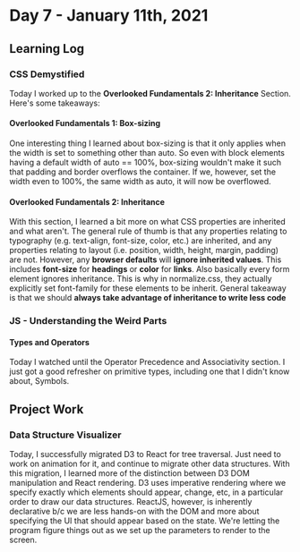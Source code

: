 # Day 7 - January 11th, 2021
## Learning Log
### CSS Demystified
Today I worked up to the **Overlooked Fundamentals 2: Inheritance** Section. Here's some takeaways:
#### Overlooked Fundamentals 1: Box-sizing
One interesting thing I learned about box-sizing is that it only applies when the width is set to something other than auto. So even with block elements having a default width of auto == 100%, box-sizing wouldn't make it such that padding and border overflows the container. If we, however, set the width even to 100%, the same width as auto, it will now be overflowed.
#### Overlooked Fundamentals 2: Inheritance
With this section, I learned a bit more on what CSS properties are inherited and what aren't. The general rule of thumb is that any properties relating to typography (e.g. text-align, font-size, color, etc.) are inherited, and any properties relating to layout (i.e. position, width, height, margin, padding) are not. However, any **browser defaults** will **ignore inherited values**. This includes **font-size** for **headings** or **color** for **links**. Also basically every form element ignores inheritance. This is why in normalize.css, they actually explicitly set font-family for these elements to be inherit. General takeaway is that we should **always take advantage of inheritance to write less code**
### JS - Understanding the Weird Parts
#### Types and Operators
Today I watched until the Operator Precedence and Associativity section. I just got a good refresher on primitive types, including one that I didn't know about, Symbols.
## Project Work
### Data Structure Visualizer
Today, I successfully migrated D3 to React for tree traversal. Just need to work on animation for it, and continue to migrate other data structures. With this migration, I learned more of the distinction between D3 DOM manipulation and React rendering. D3 uses imperative rendering where we specify exactly which elements should appear, change, etc, in a particular order to draw our data structures. ReactJS, however, is inherently declarative b/c we are less hands-on with the DOM and more about specifying the UI that should appear based on the state. We're letting the program figure things out as we set up the parameters to render to the screen.